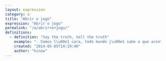 ```yaml
---
layout: expression
category: a
title: "Abrir o jogo"
expression: "Abrir o jogo"
permalink: "/a/abrir+o+jogo/"
definitions:
  - definition: "Say the truth, tell the truth"
    example: "- Vamos l\u00e1 cara, todo mundo j\u00e1 sabe o que aconteceu. (Policial bonzinho)\r\n- Melhor voc\u00ea abrir o jogo com a gente agora na boa, sen\u00e3o vai na marra! (Policial malvado)"
    created: "2014-05-05T14:19:40"
    author: "kinow"
---
```

